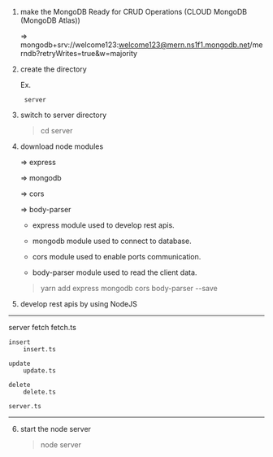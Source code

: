 1.  make the MongoDB Ready for CRUD Operations (CLOUD MongoDB (MongoDB Atlas))

    => mongodb+srv://welcome123:welcome123@mern.ns1f1.mongodb.net/merndb?retryWrites=true&w=majority

2.  create the directory

    Ex.

         server

3.  switch to server directory

    > cd server

4.  download node modules

    => express

    => mongodb

    => cors

    => body-parser

    - express module used to develop rest apis.

    - mongodb module used to connect to database.

    - cors module used to enable ports communication.

    - body-parser module used to read the client data.

    > yarn add express mongodb cors body-parser --save

5.  develop rest apis by using NodeJS

---

server
fetch
fetch.ts

    insert
        insert.ts

    update
        update.ts

    delete
        delete.ts

    server.ts

---

6. start the node server

   > node server
